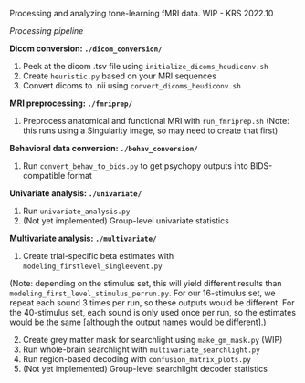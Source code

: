 Processing and analyzing tone-learning fMRI data. WIP - KRS 2022.10

*Processing pipeline*

**Dicom conversion: `./dicom_conversion/`**
1. Peek at the dicom .tsv file  using `initialize_dicoms_heudiconv.sh`
2. Create `heuristic.py` based on your MRI sequences
3. Convert dicoms to .nii using `convert_dicoms_heudiconv.sh`

**MRI preprocessing: `./fmriprep/`**
1. Preprocess anatomical and functional MRI with `run_fmriprep.sh` 
(Note: this runs using a Singularity image, so may need to create that first)

**Behavioral data conversion: `./behav_conversion/`**
1. Run `convert_behav_to_bids.py` to get psychopy outputs into BIDS-compatible format

**Univariate analysis: `./univariate/`**
1. Run `univariate_analysis.py`
2. (Not yet implemented) Group-level univariate statistics

**Multivariate analysis: `./multivariate/`**
1. Create trial-specific beta estimates with `modeling_firstlevel_singleevent.py` 

(Note: depending on the stimulus set, this will yield different results than `modeling_first_level_stimulus_perrun.py`. 
For our 16-stimulus set, we repeat each sound 3 times per run, so these outputs would be different. 
For the 40-stimulus set, each sound is only used once per run, so the estimates would be the same 
 [although the output names would be different].)

2. Create grey matter mask for searchlight using `make_gm_mask.py` (WIP)
3. Run whole-brain searchlight with `multivariate_searchlight.py`
4. Run region-based decoding with `confusion_matrix_plots.py`
5. (Not yet implemented) Group-level searchlight decoder statistics
